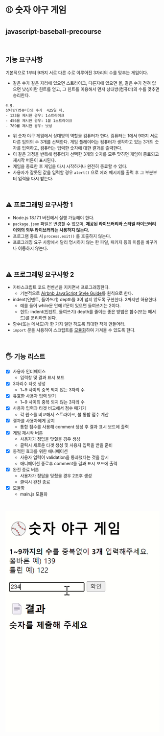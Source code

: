 # ⚾ 숫자 야구 게임 
## javascript-baseball-precourse

<br/>

## 기능 요구사항
기본적으로 1부터 9까지 서로 다른 수로 이루어진 3자리의 수를 맞추는 게임이다.
- 같은 수가 같은 자리에 있으면 스트라이크, 다른자에 있으면 볼, 같은 수가 전혀 없으면 낫싱이란 힌트를 얻고,
그 힌트를 이용해서 먼저 상대방(컴퓨터)의 수를 맞추면 승리한다.

```
e.g.
상대방(컴퓨터)의 수가  425일 때,
- 123을 제시한 경우: 1스트라이크
- 456을 제시한 경우: 1볼 1스트라이크
- 789를 제시한 경우: 낫싱
```
- 위 숫자 야구 게임에서 상대방의 역할을 컴퓨터가 한다. 컴퓨터는 1에서 9까지 서로 다른 임의의 수 3개를 선택한다. 게임 플레이어는 컴퓨터가 생각하고 있는
  3개의 숫자를 입력하고, 컴퓨터는 입력한 숫자에 대한 결과를 출력한다.
- 이 같은 과정을 반복해 컴퓨터가 선택한 3개의 숫자를 모두 맞히면 게임이 종료되고 재시작 버튼이 표시된다.
- 게임을 종료한 후 게임을 다시 시작하거나 완전히 종료할 수 있다.
- 사용자가 잘못된 값을 입력할 경우 `alert()` 으로 에러 메시지를 출력 후 그 부분부터 입력을 다시 받는다.

<br/>

## ⚠️ 프로그래밍 요구사항 1
- Node.js 18.17.1 버전에서 실행 가능해야 한다. 
- `package.json` 파일은 변경할 수 없으며, __제공된 라이브러리와 스타일 라이브러리 이외의 외부 라이브러리는 사용하지 않는다.__ 
- 프로그램 종료 시 `process.exit()` 를 호출하지 않는다. 
- 프로그래밍 요구 사항에서 달리 명시하지 않는 한 파일, 패키지 등의 이름을 바꾸거나 이동하지 않는다.

<br/>

## ⚠️ 프로그래밍 요구사항 2
- 자바스크립트 코드 컨벤션을 지키면서 프로그래밍한다. 
  - 기본적으로 [Airbnb JavaScript Style Guide](https://github.com/airbnb/javascript)를 원칙으로 한다.
- indent(인덴트, 들여쓰기) depth를 3이 넘지 않도록 구현한다. 2까지만 허용한다.
  - 예를 들어 while문 안에 if문이 있으면 들여쓰기는 2이다.
  - 힌트: indent(인덴트, 들여쓰기) depth를 줄이는 좋은 방법은 함수(또는 메서드)를 분리하면 된다.
- 함수(또는 메서드)가 한 가지 일만 하도록 최대한 작게 만들어라.
- `import` 문을 사용하여 스크립트를 [모듈화](https://developer.mozilla.org/ko/docs/Web/JavaScript/Guide/Modules)하여 가져올 수 있도록 한다.

<br/>

## 🖐️ 기능 리스트
- [x] 사용자 인터페이스
  - 입력창 및 결과 표시 보드
- [x] 3자리수 타겟 생성
  - 1~9 사이의 중복 되지 않는 3자리 수
- [x] 유효한 사용자 입력 받기
  - 1~9 사이의 중복 되지 않는 3자리 수
- [x] 사용자 입력과 타겟 비교해서 점수 매기기
  - 각 원소를 비교해서 스트라이크, 볼 통합 점수 계산
- [x] 결과를 사용자에게 공지
  - 통합 점수를 사용해 comment 생성 후 결과 표시 보드에 출력
- [x] 게임 재시작 버튼
  - 사용자가 정답을 맞췄을 경우 생성
  - 클릭시 새로운 타겟 생성 및 사용자 입력을 받을 준비
- [x] 동적인 효과를 위한 애니메이션
  - 사용자 입력이 validation을 통과했다는 것을 암시
  - 애니메이션 종료후 comment를 결과 표시 보드에 출력
- [x] 완전 종료 버튼
  - 사용자가 정답을 맞췄을 경우 2초후 생성
  - 클릭시 완전 종료
- [x] 모듈화
  - main.js 모듈화

<br/>

![temporary_image](./public/숫자야구2.gif)


